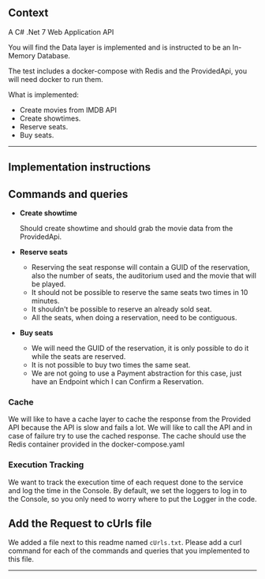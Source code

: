 
## Context

A  C# .Net 7  Web Application API

You will find the Data layer is implemented and is instructed to be an In-Memory Database. 

The test includes a docker-compose with Redis and the ProvidedApi, you will need docker to run them.

What is implemented:
- Create movies from IMDB API
- Create showtimes.
- Reserve seats.
- Buy seats.

---

## Implementation instructions


## Commands and queries

- **Create showtime**
    
    Should create showtime and should grab the movie data from the ProvidedApi.
    
- **Reserve seats**
    - Reserving the seat response will contain a GUID of the reservation, also the number of seats, the auditorium used and the movie that will be played.
    - It should not be possible to reserve the same seats two times in 10 minutes.
    - It shouldn't be possible to reserve an already sold seat.
    - All the seats, when doing a reservation, need to be contiguous.
- **Buy seats**
    - We will need the GUID of the reservation, it is only possible to do it while the seats are reserved.
    - It is not possible to buy two times the same seat.
    - We are not going to use a Payment abstraction for this case, just have an Endpoint which I can Confirm a Reservation.
    

### Cache

We will like to have a cache layer to cache the response from the Provided API because the API is slow and fails a lot. We will like to call the API and in case of failure try to use the cached response. The cache should use the Redis container provided in the docker-compose.yaml

### Execution Tracking

We want to track the execution time of each request done to the service and log the time in the Console.
By default, we set the loggers to log in to the Console, so you only need to worry where to put the Logger in the code.


## Add the Request to cUrls file

We added a file next to this readme named `cUrls.txt`.
Please add a curl command for each of the commands and queries that you implemented to this file.

---


